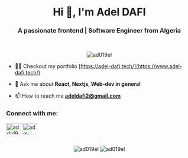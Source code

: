 <h1 align="center">Hi 👋, I'm Adel DAFI</h1>
<h3 align="center">A passionate frontend | Software Engineer from Algeria</h3>
<br/>
<p align="center"> <img src="https://komarev.com/ghpvc/?username=ad019el&label=Profile%20views&color=567dd7&style=flat" alt="ad019el" /> </p>

- 👨‍💻 Checkout my portfolio [https://adel-dafi.tech/](https://www.adel-dafi.tech/)

- 💬 Ask me about **React, Nextjs, Web-dev in general**

- 📫 How to reach me **adeldafi2@gmail.com**

<h3 align="left">Connect with me:</h3>
<p align="left">
<a href="https://twitter.com/ad019el" target="blank"><img align="center" src="https://raw.githubusercontent.com/rahuldkjain/github-profile-readme-generator/master/src/images/icons/Social/twitter.svg" alt="adda1901" height="30" width="40" /></a>
<a href="https://linkedin.com/in/adel-dafi" target="blank"><img align="center" src="https://raw.githubusercontent.com/rahuldkjain/github-profile-readme-generator/master/src/images/icons/Social/linked-in-alt.svg" alt="adel-dafi" height="30" width="40" /></a>
</p>

<br/>
<div align="center">
<span><img src="https://github-readme-stats.vercel.app/api?username=ad019el&show_icons=true&locale=en&theme=dark" alt="ad019el" /></span>
<span><img  src="https://github-readme-streak-stats.herokuapp.com/?user=ad019el&theme=dark" alt="ad019el" /></span>
</div>
